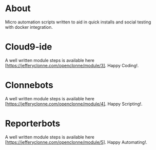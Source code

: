 # About
Micro automation scripts written to aid in quick installs and social testing with docker integration.

# Cloud9-ide
A well written module steps is available here [https://jefferyclonne.com/openclonne/module/3]. Happy Coding!.

# Clonnebots
A well written module steps is available here [https://jefferyclonne.com/openclonne/module/4]. Happy Scripting!.

# Reporterbots
A well written module steps is available here [https://jefferyclonne.com/openclonne/module/5]. Happy Automating!.
